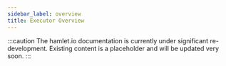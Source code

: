 ```yaml
---
sidebar_label: overview
title: Executor Overview
---
```

:::caution
The hamlet.io documentation is currently under significant re-development. Existing content is a placeholder and will be updated very soon.
:::
